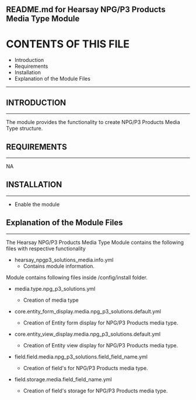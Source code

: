 README.md for Hearsay NPG/P3 Products Media Type Module
-------------------------------------

# CONTENTS OF THIS FILE

  - Introduction
  - Requirements
  - Installation
  - Explanation of the Module Files

---------------------

## INTRODUCTION
------------

The module provides the functionality to create NPG/P3 Products Media Type structure.



## REQUIREMENTS
------------

NA


## INSTALLATION
------------

- Enable the module


## Explanation of the Module Files
--------------------------------

The Hearsay NPG/P3 Products Media Type Module contains the following files with respective functionality

- hearsay_npgp3_solutions_media.info.yml
    - Contains module information.


Module contains following files inside /config/install folder.

- media.type.npg_p3_solutions.yml
    - Creation of media type

- core.entity_form_display.media.npg_p3_solutions.default.yml
    - Creation of Entity form display for NPG/P3 Products media type.

- core.entity_view_display.media.npg_p3_solutions.default.yml
    - Creation of Entity view display for NPG/P3 Products media type.

- field.field.media.npg_p3_solutions.field_field_name.yml
    - Creation of field's for NPG/P3 Products media type.

- field.storage.media.field_field_name.yml
    - Creation of field's storage for NPG/P3 Products media type.